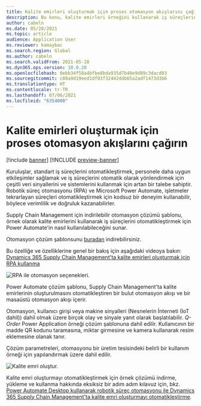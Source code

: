 ```yaml
---
title: Kalite emirleri oluşturmak için proses otomasyon akışlarını çağırın
description: Bu konu, kalite emirleri örneğini kullanarak iş süreçlerini otomatikleştirmek için Power Automate kullanmak için kaynaklar sağlar.
author: cabeln
ms.date: 05/28/2021
ms.topic: article
audience: Application User
ms.reviewer: kamaybac
ms.search.region: Global
ms.author: cabeln
ms.search.validFrom: 2021-05-28
ms.dyn365.ops.version: 10.0.20
ms.openlocfilehash: 0ebb34f58a4bfbe8bda935d7b40e9d89c3dacd03
ms.sourcegitcommit: c08a9d19eed1df03f32442ddb65a2adf1473d3b6
ms.translationtype: HT
ms.contentlocale: tr-TR
ms.lasthandoff: 07/06/2021
ms.locfileid: "6354000"
---
```

# <a name="invoke-process-automation-flows-to-create-quality-orders"></a>Kalite emirleri oluşturmak için proses otomasyon akışlarını çağırın

[!include [banner](../includes/banner.md)]
[!INCLUDE [preview-banner](../includes/preview-banner.md)]

Kuruluşlar, standart iş süreçlerini otomatikleştirmek, personele daha uygun etkileşimler sağlamak ve iş süreçlerini otomatik olarak yönlendirmek için çeşitli veri sinyallerini ve sistemlerini kullanmak için artan bir talebe sahiptir. Robotik süreç otomasyonu (RPA) ve Microsoft Power Automate, işletmeler tekrarlayan süreçleri otomatikleştirmek için kodsuz bir deneyim kullanabilir, böylece verimlilik ve doğruluk kazanabilirler.

Supply Chain Management için indirilebilir otomasyon çözümü şablonu, örnek olarak kalite emirlerini kullanarak iş süreçlerini otomatikleştirmek için Power Automate'in nasıl kullanılabileceğini sunar.

Otomasyon çözüm şablonsunu [buradan](https://aka.ms/D365SCMQualityOrderRPASolution) indirebilirsiniz.

Bu özelliğe ve özelliklerine genel bir bakış için aşağıdaki videoya bakın: [Dynamics 365 Supply Chain Management'ta kalite emirleri oluşturmak için RPA kullanma](https://www.youtube.com/watch?v=LFbzJ6-H89w)

![RPA ile otomasyon seçenekleri.](media/rpa-automation-options.png "RPA ile otomasyon seçenekleri")

Power Automate çözüm şablonu, Supply Chain Management'ta kalite emirlerinin oluşturulmasını otomatikleştiren bir bulut otomasyon akışı ve bir masaüstü otomasyon akışı içerir.

Otomasyon, kullanıcı girişi veya makine sinyalleri (Nesnelerin İnterneti (IoT dahil)) dahil olmak üzere birçok olay ve sinyale yanıt olarak başlatılabilir. *Q-Order* Power Application örneği çözüm şablonuna dahil edilir. Kullanıcının bir madde QR kodunu taramasına, miktar girmesine ve kamera kullanarak resim eklemesine olanak tanır.

Çözüm parametreleri, otomasyonu bir üretim tesisindeki belirli bir kullanım örneği için yapılandırmak üzere dahil edilir.

![Kalite emri oluştur.](media/rpa-create-quality-roder.png "Kalite emri oluştur")

Kalite emri oluşturmayı otomatikleştirmek için örnek çözümü indirme, yükleme ve kullanma hakkında eksiksiz bir adım adım kılavuz için, bkz. [Power Automate Desktop kullanarak robotik süreç otomasyonu ile Dynamics 365 Supply Chain Management'ta kalite emri oluşturmayı otomatikleştirme](/power-automate/desktop-flows/dynamics365-scm-rpa).

